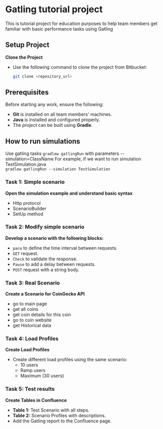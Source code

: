 # Gatling tutorial project

This is tutorial project for education purposes to help team members get familiar with basic performance tasks using Gatling

## Setup Project
**Clone the Project**
   - Use the following command to clone the project from Bitbucket:
     ```bash
     git clone <repository_url>
     ```

## Prerequisites
Before starting any work, ensure the following:
- **Git** is installed on all team members' machines.
- **Java** is installed and configured properly.
- The project can be built using **Gradle**.

## How to run simulations
Use gatling tasks `gradlew gatlingRun` with parameters --simulation=ClassName
For example, if we want to run simulation TestSimulation.java  
`gradlew gatlingRun --simulation TestSimulation`
### Task 1: Simple scenario
**Open the simulation example and understand basic syntax**  
   - Http protocol
   - ScenarioBuilder
   - SetUp method

### Task 2: Modify simple scenario
**Develop a scenario with the following blocks:**  
- `pace` to define the time interval between requests.  
- `GET` request.  
- `Check` to validate the response.  
- `Pause` to add a delay between requests.  
- `POST` request with a string body.

### Task 3: Real Scenario
**Create a Scenario for CoinGecko API**
   - go to main page
   - get all coins
   - get coin details for this coin
   - go to coin website
   - get Historical data
### Task 4: Load Profiles
**Create Load Profiles**
   - Create different load profiles using the same scenario:
      - 10 users
      - Ramp users
      - Maximum (30 users)

### Task 5: Test results
**Create Tables in Confluence**
   - **Table 1:** Test Scenario with all steps.
   - **Table 2:** Scenario Profiles with descriptions.
   - Add the Gatling report to the Confluence page.


